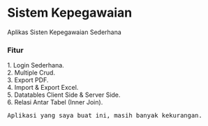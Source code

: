 # Sistem Kepegawaian
Aplikas Sisten Kepegawaian Sederhana

<h3>Fitur</h3>
1. Login Sederhana.<br>
2. Multiple Crud.<br>
3. Export PDF.<br>
4. Import & Export Excel.<br>
5. Datatables Client Side & Server Side.<br>
6. Relasi Antar Tabel (Inner Join).

<pre>Aplikasi yang saya buat ini, masih banyak kekurangan.</pre>
